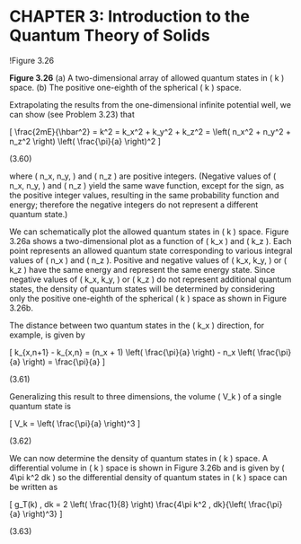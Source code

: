 # CHAPTER 3: Introduction to the Quantum Theory of Solids

!Figure 3.26

**Figure 3.26** (a) A two-dimensional array of allowed quantum states in \( k \) space. (b) The positive one-eighth of the spherical \( k \) space.

Extrapolating the results from the one-dimensional infinite potential well, we can show (see Problem 3.23) that

\[
\frac{2mE}{\hbar^2} = k^2 = k_x^2 + k_y^2 + k_z^2 = \left( n_x^2 + n_y^2 + n_z^2 \right) \left( \frac{\pi}{a} \right)^2
\]

(3.60)

where \( n_x, n_y, \) and \( n_z \) are positive integers. (Negative values of \( n_x, n_y, \) and \( n_z \) yield the same wave function, except for the sign, as the positive integer values, resulting in the same probability function and energy; therefore the negative integers do not represent a different quantum state.)

We can schematically plot the allowed quantum states in \( k \) space. Figure 3.26a shows a two-dimensional plot as a function of \( k_x \) and \( k_z \). Each point represents an allowed quantum state corresponding to various integral values of \( n_x \) and \( n_z \). Positive and negative values of \( k_x, k_y, \) or \( k_z \) have the same energy and represent the same energy state. Since negative values of \( k_x, k_y, \) or \( k_z \) do not represent additional quantum states, the density of quantum states will be determined by considering only the positive one-eighth of the spherical \( k \) space as shown in Figure 3.26b.

The distance between two quantum states in the \( k_x \) direction, for example, is given by

\[
k_{x,n+1} - k_{x,n} = (n_x + 1) \left( \frac{\pi}{a} \right) - n_x \left( \frac{\pi}{a} \right) = \frac{\pi}{a}
\]

(3.61)

Generalizing this result to three dimensions, the volume \( V_k \) of a single quantum state is

\[
V_k = \left( \frac{\pi}{a} \right)^3
\]

(3.62)

We can now determine the density of quantum states in \( k \) space. A differential volume in \( k \) space is shown in Figure 3.26b and is given by \( 4\pi k^2 dk \) so the differential density of quantum states in \( k \) space can be written as

\[
g_T(k) \, dk = 2 \left( \frac{1}{8} \right) \frac{4\pi k^2 \, dk}{\left( \frac{\pi}{a} \right)^3}
\]

(3.63)